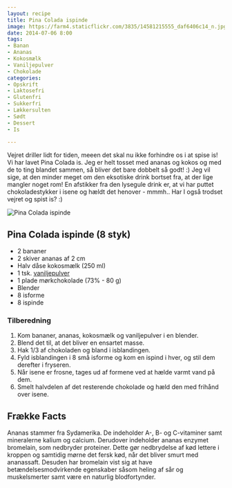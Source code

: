 ```yaml
---
layout: recipe
title: Pina Colada ispinde
image: https://farm4.staticflickr.com/3835/14581215555_daf6406c14_n.jpg
date: 2014-07-06 8:00
tags:
- Banan
- Ananas
- Kokosmælk
- Vaniljepulver
- Chokolade
categories:
- Opskrift
- Laktosefri
- Glutenfri
- Sukkerfri
- Lækkersulten
- Sødt
- Dessert
- Is

---
```


Vejret driller lidt for tiden, meeen det skal nu ikke forhindre os i at spise is! Vi har lavet Pina Colada is. Jeg er helt tosset med ananas og kokos og med de to ting blandet sammen, så bliver det bare dobbelt så godt! :) Jeg vil sige, at den minder meget om den eksotiske drink bortset fra, at der lige mangler noget rom! En afstikker fra den lysegule drink er, at vi har puttet chokoladestykker i isene og hældt det henover - mmmh.. Har I også trodset vejret og spist is? :)

![Pina Colada ispinde](https://farm4.staticflickr.com/3835/14581215555_360c5bc839_o.png)


## Pina Colada ispinde (8 styk)
- 2 bananer 
- 2 skiver ananas af 2 cm
- Halv dåse kokosmælk (250 ml)
- 1 tsk. [vaniljepulver](http://www.urtekram.dk/produkter/foedevarer/krydderier/vaniljepulver-oeko-fairtrade-10-g)
- 1 plade mørkchokolade (73% - 80 g)
- Blender 
- 8 isforme
- 8 ispinde


### Tilberedning
1. Kom bananer, ananas, kokosmælk og vaniljepulver i en blender.
2. Blend det til, at det bliver en ensartet masse.
3. Hak 1/3 af chokoladen og bland i isblandingen.
4. Fyld isblandingen i 8 små isforme og kom en ispind i hver, og stil dem derefter i fryseren. 
5. Når isene er frosne, tages ud af formene ved at hælde varmt vand på dem.
6. Smelt halvdelen af det resterende chokolade og hæld den med frihånd over isene.








## Frække Facts
Ananas stammer fra Sydamerika. De indeholder A-, B- og C-vitaminer samt mineralerne kalium og calcium. Derudover indeholder ananas enzymet bromelain, som nedbryder proteiner. Dette gør nedbrydelse af kød lettere i kroppen og samtidig mørne det fersk kød, når det bliver smurt med ananassaft. Desuden har bromelain vist sig at have betændelsesmodvirkende egenskaber såsom heling af sår og muskelsmerter samt være en naturlig blodfortynder.
